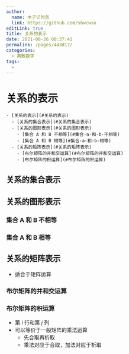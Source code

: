 ```yaml
---
author: 
  name: 木子识时务
  link: https://github.com/sbwcwso
editLink: true
title: 关系的表示
date: 2021-08-26 08:37:41
permalink: /pages/443d17/
categories: 
  - 离散数学
tags: 
  - 
---
```


# 关系的表示

```markmap
- [关系的表示](#关系的表示)
  - [关系的集合表示](#关系的集合表示)
  - [关系的图形表示](#关系的图形表示)
    - [集合 A 和 B 不相等](#集合-a-和-b-不相等)
    - [集合 A 和 B 相等](#集合-a-和-b-相等)
  - [关系的矩阵表示](#关系的矩阵表示)
    - [布尔矩阵的并和交运算](#布尔矩阵的并和交运算)
    - [布尔矩阵的积运算](#布尔矩阵的积运算)
```

## 关系的集合表示

## 关系的图形表示

### 集合 A 和 B 不相等

### 集合 A 和 B 相等

## 关系的矩阵表示

* 适合于矩阵运算

### 布尔矩阵的并和交运算

### 布尔矩阵的积运算

* 第 $i$ 行和第 $j$ 列
* 可以等价于一般矩阵的乘法运算
  * 先合取再析取
  * 乘法对应于合取，加法对应于析取
